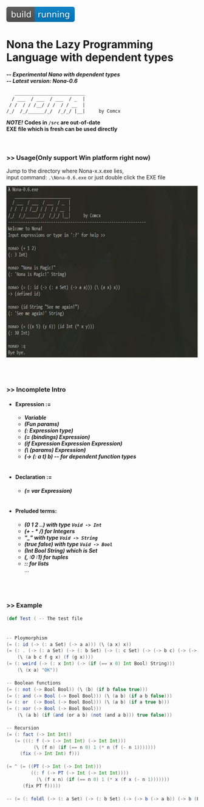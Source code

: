 ![Build Status](https://github.com/Comcx/Nona/blob/master/icon/icon.svg)
# Nona the Lazy Programming Language with dependent types
***-- Experimental Nano with dependent types***  
***-- Latest version: Nona-0.6***  

```
   __________________________
  / ___  / ___  / ___  / _  |
 / /  / / /__/ / /  / / __  |
/_/  /_/______/_/  /_/_/ |__|     by Comcx

```

***NOTE!***
**Codes in `/src` are out-of-date**  
**EXE file which is fresh can be used directly**  
<br><br>

### >> Usage(Only support Win platform right now)

Jump to the directory where Nona-x.x.exe lies,  
input command: `.\Nona-0.6.exe` or just double click the EXE file

<img width="700" height="450" src="https://github.com/Comcx/Nona/blob/master/Nona-0.6.jpg"/>

<br><br>
### >> Incomplete Intro  

* #### Expression :=
  - ***Variable***  
  - ***(Fun params)***  
  - ***(: Expression type)***  
  - ***(= (bindings) Expression)***  
  - ***(if Expression Expression Expression)***
  - ***(\ (params) Expression)***  
  - ***(-> (: a t) b) -- for dependent function types***  
  <br>
  
* #### Declaration :=
  - ***(= var Expression)***  
  <br>
 
* #### Preluded terms:
  - ***(0 1 2 ..) with type `Void -> Int`***  
  - ***(+ - * /) for Integers***  
  - ***"_" with type `Void -> String`***  
  - ***(true false) with type `Void -> Bool`***  
  - ***(Int Bool String) which is Set***  
  - ***(, :0 :1) for tuples***  
  - ***:: for lists***  
  ...  
<br><br><br>

### >> Example

```scala
(def Test ( -- The test file


-- Ploymorphism
(= (: id (-> (: a Set) (-> a a))) (\ (a x) x))
(= (: . (-> (: a Set) (-> (: b Set) (-> (: c Set) (-> (-> b c) (-> (-> a b) (-> a c))))))) 
    (\ (a b c f g x) (f (g x))))
(= (: weird (-> (: x Int) (-> (if (== x 0) Int Bool) String)))
	(\ (x a) "OK"))

-- Boolean functions
(= (: not (-> Bool Bool)) (\ (b) (if b false true)))
(= (: and (-> Bool (-> Bool Bool))) (\ (a b) (if a b false)))
(= (: or  (-> Bool (-> Bool Bool))) (\ (a b) (if a true b)))
(= (: xor (-> Bool (-> Bool Bool)))
	(\ (a b) (if (and (or a b) (not (and a b))) true false)))

-- Recursion
(= (: fact (-> Int Int))
   (= (((: f (-> (-> Int Int) (-> Int Int)))
	      (\ (f n) (if (== n 0) 1 (* n (f (- n 1)))))))
	 (fix (-> Int Int) f)))

(= ^ (= ((PT (-> Int (-> Int Int)))
         ((: f (-> PT (-> Int (-> Int Int))))
           (\ (f x n) (if (== n 0) 1 (* x (f x (- n 1)))))))
      (fix PT f)))))

-- (= (: foldl (-> (: a Set) (-> (: b Set) (-> (-> b (-> a b)) (-> b (List a)))))) undefined)


```










